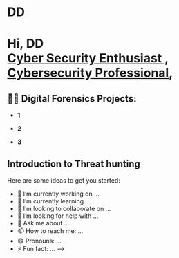 # DD
<h1>Hi, DD <br/><a href="https://github.com/XwX72e8Qych2AmLJX8hPy">Cyber Security Enthusiast </a>, <a href="www.linkedin.com/in/deshard-dennison-3b8382270/">Cybersecurity Professional</a>, 
<h2>👨‍💻 Digital Forensics Projects:</h2>

- <b>1</b>

- <b>2</b>
 
- <b>3</b>
<h2>Introduction to Threat hunting</h2>


Here are some ideas to get you started:

- 🔭 I’m currently working on ...
- 🌱 I’m currently learning ...
- 👯 I’m looking to collaborate on ...
- 🤔 I’m looking for help with ...
- 💬 Ask me about ...
- 📫 How to reach me: ...
- 😄 Pronouns: ...
- ⚡ Fun fact: ...
-->
